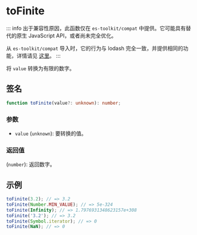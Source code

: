 # toFinite

::: info
出于兼容性原因，此函数仅在 `es-toolkit/compat` 中提供。它可能具有替代的原生 JavaScript API，或者尚未完全优化。

从 `es-toolkit/compat` 导入时，它的行为与 lodash 完全一致，并提供相同的功能，详情请见 [这里](../../../compatibility.md)。
:::

将 `value` 转换为有限的数字。

## 签名

```typescript
function toFinite(value?: unknown): number;
```

### 参数

- `value` (`unknown`): 要转换的值。

### 返回值

(`number`): 返回数字。

## 示例

```typescript
toFinite(3.2); // => 3.2
toFinite(Number.MIN_VALUE); // => 5e-324
toFinite(Infinity); // => 1.7976931348623157e+308
toFinite('3.2'); // => 3.2
toFinite(Symbol.iterator); // => 0
toFinite(NaN); // => 0
```
